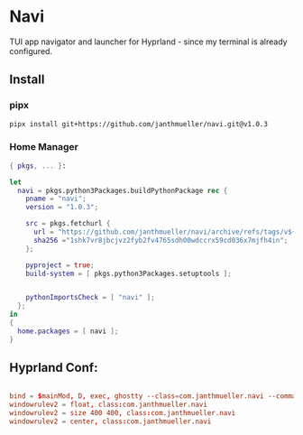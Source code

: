 # Navi

TUI app navigator and launcher for Hyprland - since my terminal is already configured.

## Install 
### pipx
```bash
pipx install git+https://github.com/janthmueller/navi.git@v1.0.3
```
### Home Manager

```nix
{ pkgs, ... }:

let
  navi = pkgs.python3Packages.buildPythonPackage rec {
    pname = "navi";
    version = "1.0.3";

    src = pkgs.fetchurl {
      url = "https://github.com/janthmueller/navi/archive/refs/tags/v${version}.tar.gz";
      sha256 ="1shk7vr8jbcjvz2fyb2fv4765sdh00wdccrx59cd036x7mjfh4in";
    };

    pyproject = true;
    build-system = [ pkgs.python3Packages.setuptools ];


    pythonImportsCheck = [ "navi" ];
  };
in
{
  home.packages = [ navi ];
}
```


## Hyprland Conf:

```conf

bind = $mainMod, D, exec, ghostty --class=com.janthmueller.navi --command=navi
windowrulev2 = float, class:com.janthmueller.navi
windowrulev2 = size 400 400, class:com.janthmueller.navi
windowrulev2 = center, class:com.janthmueller.navi
```
